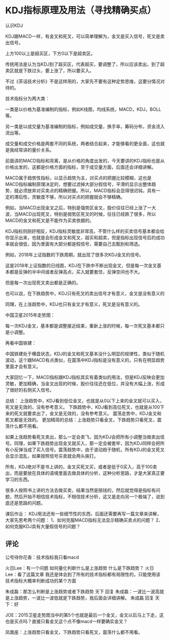 # KDJ指标原理及用法（寻找精确买点）
[KDJ指标原理及用法（寻找精确买点）]: (https://articles.zsxq.com/id_6nlst01g0pzz.html)
[url]: (https://t.zsxq.com/vFeAMfM)

认识KDJ

KDJ跟MACD一样，有金叉和死叉，可以简单理解为，金叉是买入信号，死叉是卖出信号。

上方100以上是超买区，下方0以下是超卖区。

传统用法是认为当KDJ到了超买区，代表超买，要调整了，所以应该卖出，到了超卖区就是下跌过头，要上涨了，所以要买入。

不过《茶话技术分析》不是这样用的，大家先不要有这种定势思维，这要分情况对待的。

技术指标分为两大类：

一类是以价格为基准编制的指标，例如K线图，均线系统，MACD，KDJ，BOLL等。

另一类是以成交量为基准编制的指标，例如成交量，换手率，筹码分布，资金流入流出等。

成交量和成交价格是两套不同的系统，两者结合起来，才能够看的更全面，这也就是我经常讲的量价关系。

前面讲的MACD指标和背离，是从价格的角度出发的，今天要讲的KDJ指标也是从价格出发的，这都是价格方面的指标，至于成交量方面，后面还会详细讲解。

MACD属于趋势性指标，以显示趋势为主，对买点的把握比较模糊，这也是MACD指标编制原理决定的，想要过滤掉大部分假信号，平滑的显示出整体趋势，就必须放弃对买卖点的精确把握。所以，MACD指标会显得很迟钝，具有一定的滞后性，灵敏度不够，所以对买点的把握就会不够精确。

例如，当MACD出现金叉之后，特别是强势区金叉，股价往往已经上涨了一大波，当MACD出现死叉，特别是弱势区死叉的时候，往往已经跌了很多，所以MACD的金叉和死叉是不能作为买卖依据的。

KDJ指标则刚好相反，KDJ指标灵敏度非常高，不管什么样的买卖信号基本都会给你显示出来，也就是会形成金叉和死叉，超买和超卖，但是指标出现信号后的成功率就会很低，因为里面有大部分都是假信号，需要自己去甄别和筛选。

例如，2018年上证指数的下跌周期，就出现了很多次KDJ金叉的信号。

这是2018年上证指数的日线图，KDJ在下跌中不断出现金叉，但是每一次金叉基本都是反弹的半中间或者反弹高点，买入就要套住，反弹空间也不大。

但是每一次出现死叉卖出都是正确的。

也可以说，在下跌趋势中，KDJ只有死叉的卖出信号才有意义，金叉是没有意义的

同理，在上涨趋势中，KDJ也只有金叉才有意义，死叉是没有意义的。

中国卫星2015年走势图：

每一次KDJ金叉，基本都是调整接近结束，重新上涨的时候，每一次死叉基本都只是小调整。


再看中国铁建：

中国铁建处于横盘状态，KDJ的金叉和死叉基本没什么明显的规律性，类似于随机波动，这个跟MACD有点类似，在震荡中KDJ指标是没有意义的，只有在明显趋势里面才会有意义。

大家回忆一下，MACD指标跟KDJ指标其实有着类似的用法，但是KDJ反映会更加灵敏，更加精确，当金叉出现的时候，股价往往还在低位，并没有大幅上涨，形成了很好的右侧买入信号。

总结：
上涨趋势中，KDJ看到低位金叉，也就是从0以下上来的金叉就可以买入，死叉是无效的，没有参考意义。
下跌趋势中，KDJ看到高位死叉，也就是从100下来的死叉就要卖出了，金叉是无效的，没有参考意义。
震荡走势中，KDJ金叉和死叉都是无效的。
更加精简的总结：上涨趋势只看金叉，下跌趋势只看死叉，震荡什么都不用看。

如果上涨趋势看死叉卖出，那么一定会卖飞，因为KDJ会把所有小调整当做卖出信号。同理，如果下跌趋势出现金叉就买入，那一定会被套牢，因为KDJ同样会把所有小反弹当成了买入信号。震荡趋势中，由于波动趋于随机，所有KDJ的金叉死叉会显示混乱，如果按照信号买卖就会两头挨打。

所有，KDJ绝对不是书上讲的，金叉买死叉买，或者是低于0买入，高于100卖出，而是要放在具体的语境里面去做具体的分析，这种分析思路，才是大家真正要学习的东西。

很多人按照书上讲的方法去做买卖，结果当然是赔钱的，然后就觉得是指标有问题，然后开始不相信技术指标，不相信技术分析，这又是走向另一个极端了，说到底还是思路的问题。

课后作业：
KDJ用法还有一些细节性的东西，后面还需要再写一篇文章来讲解，大家先思考两个问题：
1、如何克服MACD指标无法显示精确买卖点的问题？
2、如何克服KDJ具有大量假信号的问题？

## 评论
公号待你花香：技术指标我只看macd

火日Lee：有一个问题   如何量化判断什么是上涨趋势 什么是下跌趋势？
火日Lee：看了这篇文章  我还是体会到了所有的技术指标都有局限性的，只能使用该技术指标大概率判断成功的某个方面

朱成磊：那怎么判断是上涨趋势或者下跌趋势
天下 回复 朱成磊：一波比一波高就是上涨趋势，一波比一波低就是下跌趋势，我后面会详细讲解。
朱成磊 回复 天下：好

JOE：2015卫星走势图当中的第5个也就是最后一个金叉，金叉以后马上下走，这也是买点吗？直接只看金叉这个点不像macd一样要确实金叉？

凤凰座：上涨趋势只看金叉，下跌趋势只看死叉，震荡什么都不用看。